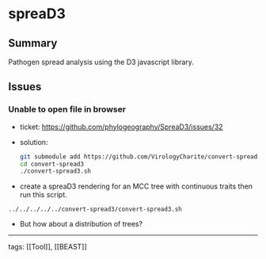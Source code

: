 # spreaD3

## Summary

Pathogen spread analysis using the D3 javascript library.

## Issues

### Unable to open file in browser
- ticket: https://github.com/phylogeography/SpreaD3/issues/32
- solution:
	```bash
	git submodule add https://github.com/VirologyCharite/convert-spread3
	cd convert-spread3
	./convert-spread3.sh
	```

- create a spreaD3 rendering for an MCC tree with continuous traits then run this script.
```
../../../../../convert-spread3/convert-spread3.sh
```
- But how about a distribution of trees?
---
tags: [[Tool]], [[BEAST]]